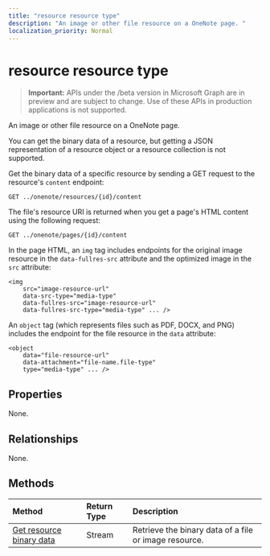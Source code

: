 ```yaml
---
title: "resource resource type"
description: "An image or other file resource on a OneNote page. "
localization_priority: Normal
---
```


# resource resource type

> **Important:** APIs under the /beta version in Microsoft Graph are in preview and are subject to change. Use of these APIs in production applications is not supported.

An image or other file resource on a OneNote page. 

You can get the binary data of a resource, but getting a JSON representation of a resource object or a resource collection is not supported.

<!-- {
  "blockType": "resource",
  "optionalProperties": [

  ],
  "@odata.type": "microsoft.graph.onenoteResource"
}-->

Get the binary data of a specific resource by sending a GET request to the resource's `content` endpoint:

```
GET ../onenote/resources/{id}/content
```

The file's resource URI is returned when you get a page's HTML content using the following request:

```
GET ../onenote/pages/{id}/content
```

In the page HTML, an `img` tag includes endpoints for the original image resource in the `data-fullres-src` attribute and the optimized image in the `src` attribute:
```
<img 
    src="image-resource-url"  
    data-src-type="media-type"
    data-fullres-src="image-resource-url"  
    data-fullres-src-type="media-type" ... />
```

An `object` tag (which represents files such as PDF, DOCX, and PNG) includes the endpoint for the file resource in the `data` attribute:

```
<object
    data="file-resource-url"
    data-attachment="file-name.file-type" 
    type="media-type" ... />
```

## Properties
None.

## Relationships
None.


## Methods
| Method		   | Return Type	|Description|
|:---------------|:--------|:----------|
|[Get resource binary data](../api/resource-get.md) | Stream |Retrieve the binary data of a file or image resource.|

<!-- uuid: 8fcb5dbc-d5aa-4681-8e31-b001d5168d79
2015-10-25 14:57:30 UTC -->
<!-- {
  "type": "#page.annotation",
  "description": "resource resource",
  "keywords": "",
  "section": "documentation",
  "tocPath": ""
}-->
